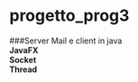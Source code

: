# progetto_prog3

###Server Mail e client in java <br>
**JavaFX**<br>
**Socket**<br>
**Thread**<br>
